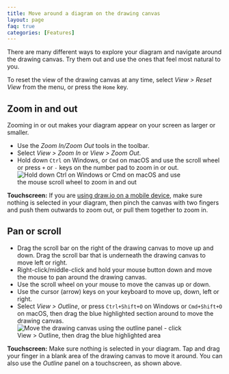 ```yaml
---
title: Move around a diagram on the drawing canvas
layout: page
faq: true
categories: [Features]
---
```


There are many different ways to explore your diagram and navigate around the drawing canvas. Try them out and use the ones that feel most natural to you. 

To reset the view of the drawing canvas at any time, select _View > Reset View_ from the menu, or press the ``Home`` key.

## Zoom in and out

Zooming in or out makes your diagram appear on your screen as larger or smaller.

* Use the _Zoom In/Zoom Out_ tools in the toolbar.
* Select _View > Zoom In_ or _View > Zoom Out_.
* Hold down ``Ctrl`` on Windows, or ``Cmd`` on macOS and use the scroll wheel or press ``+`` or ``-`` keys on the number pad to zoom in or out. 
<br /><img src="/assets/img/blog/zoom-in-out-ctrl-mousewheel.gif" style="width=100%;max-width:400px;height:auto;" alt="Hold down Ctrl on Windows or Cmd on macOS and use the mouse scroll wheel to zoom in and out">

**Touchscreen:** If you are [using draw.io on a mobile device](/doc/faq/mobile-diagram-app.html), make sure nothing is selected in your diagram, then pinch the canvas with two fingers and push them outwards to zoom out, or pull them together to zoom in.

## Pan or scroll

* Drag the scroll bar on the right of the drawing canvas to move up and down. Drag the scroll bar that is underneath the drawing canvas to move left or right.
* Right-click/middle-click and hold your mouse button down and move the mouse to pan around the drawing canvas. 
* Use the scroll wheel on your mouse to move the canvas up or down.
* Use the cursor (arrow) keys on your keyboard to move up, down, left or right.
* Select _View > Outline_, or press ``Ctrl+Shift+O`` on Windows or ``Cmd+Shift+O`` on macOS, then drag the blue highlighted section around to move the drawing canvas.
<br /><img src="/assets/img/blog/outline-panel-use.gif" style="width=100%;max-width:400px;height:auto;" alt="Move the drawing canvas using the outline panel - click View > Outline, then drag the blue highlighted area">

**Touchscreen:** Make sure nothing is selected in your diagram. Tap and drag your finger in a blank area of the drawing canvas to move it around. You can also use the _Outline_ panel on a touchscreen, as shown above.